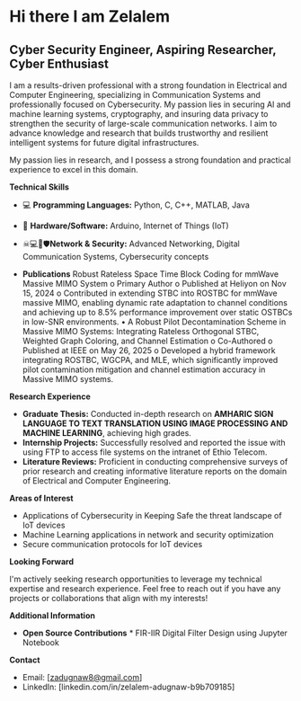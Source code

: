 # Hi there I am Zelalem
## Cyber Security Engineer, Aspiring Researcher, Cyber Enthusiast 

I am a results-driven professional with a strong foundation in Electrical and Computer Engineering, specializing in Communication Systems 
and professionally focused on Cybersecurity. My passion lies in securing AI and machine learning systems, cryptography, and insuring data 
privacy to strengthen the security of large-scale communication networks. I aim to advance knowledge and research that builds trustworthy 
and resilient intelligent systems for future digital infrastructures. 

My passion lies in research, and I possess a strong foundation and practical experience to excel in this domain. 

**Technical Skills**

  * 💻 **Programming Languages:** Python, C, C++, MATLAB, Java
  * 📲 **Hardware/Software:** Arduino, Internet of Things (IoT)
* ☠💻🔑🛡**Network & Security:** Advanced Networking, Digital Communication Systems, Cybersecurity concepts 

* **Publications**
 Robust Rateless Space Time Block Coding for mmWave Massive MIMO System 
o Primary Author 
o Published at Heliyon on Nov 15, 2024 
o Contributed in extending STBC into ROSTBC for mmWave massive MIMO, enabling dynamic rate adaptation to channel 
conditions and achieving up to 8.5% performance improvement over static OSTBCs in low-SNR environments. 
• A Robust Pilot Decontamination Scheme in Massive MIMO Systems: Integrating Rateless Orthogonal STBC, Weighted Graph 
Coloring, and Channel Estimation 
o Co-Authored 
o Published at IEEE on May 26, 2025 
o Developed a hybrid framework integrating ROSTBC, WGCPA, and MLE, which significantly improved pilot contamination 
mitigation and channel estimation accuracy in Massive MIMO systems.

**Research Experience**

* **Graduate Thesis:** Conducted in-depth research on **AMHARIC SIGN LANGUAGE TO TEXT TRANSLATION USING IMAGE PROCESSING AND MACHINE LEARNING**, achieving high grades. ‍
* **Internship Projects:** Successfully resolved and reported the issue with using FTP to access file systems on the intranet of Ethio Telecom.
* **Literature Reviews:** Proficient in conducting comprehensive surveys of prior research and creating informative literature reports on the domain of Electrical and Computer Engineering. 

**Areas of Interest**

* Applications of Cybersecurity in Keeping Safe the threat landscape of IoT devices ️ 
* Machine Learning applications in network and security optimization 
* Secure communication protocols for IoT devices 

**Looking Forward**

I'm actively seeking research opportunities to leverage my technical expertise and research experience. Feel free to reach out if you have any projects or collaborations that align with my interests!

**Additional Information**

* **Open Source Contributions**
          * FIR-IIR Digital Filter Design using Jupyter Notebook
  

**Contact**

* Email: [zadugnaw8@gmail.com]
* LinkedIn: [linkedin.com/in/zelalem-adugnaw-b9b709185]



